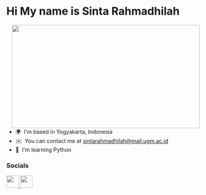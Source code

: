 Hi My name is Sinta Rahmadhilah 
=========================================================================================================================================
<img width="490" height="270" src="https://media.giphy.com/media/9B8wYztAoe1zO/source.gif" align=right>

* 🌍  I'm based in Yogyakarta, Indonesia
* ✉️  You can contact me at [sintarahmadhilah@mail.ugm.ac.id](mailto:sintarahmadhilah@mail.ugm.ac.id)
* 🧠  I'm learning Python


### Socials

<a href="http://www.instagram.com/sintarhmma" target="_blank" rel="noreferrer"><img src="https://raw.githubusercontent.com/danielcranney/readme-generator/main/public/icons/socials/instagram.svg" width="32" height="32" /> </picture> </a> <a href="https://www.linkedin.com/in/Sinta Rahmadhilah" target="_blank" rel="noreferrer"> <picture> <source media="(prefers-color-scheme: dark)" srcset="https://raw.githubusercontent.com/danielcranney/readme-generator/main/public/icons/socials/linkedin-dark.svg" /> <source media="(prefers-color-scheme: light)" srcset="https://raw.githubusercontent.com/danielcranney/readme-generator/main/public/icons/socials/linkedin.svg" /> <img src="https://raw.githubusercontent.com/danielcranney/readme-generator/main/public/icons/socials/linkedin.svg" width="32" height="32" /> </picture> </a></p>
